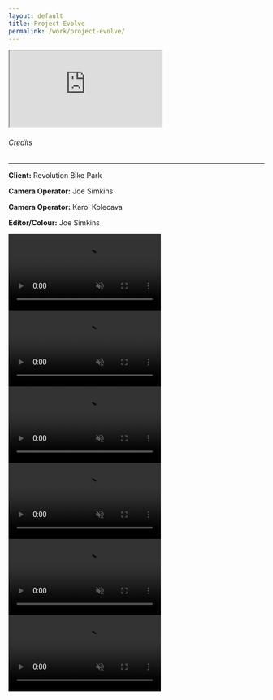 ```yaml
---
layout: default
title: Project Evolve
permalink: /work/project-evolve/
---
```


<div class="container mt-5 pt-5">
<div class="ratio ratio-16x9 mb-5">
  <iframe src="https://www.youtube.com/embed/aphRNaHC9Zg?controls=1&modestbranding=1&rel=0&iv_load_policy=3&fs=0&disablekb=1" title="Project Evolve" allowfullscreen></iframe>
</div>

<div class="credits-section my-5">
  <div class="position-relative mb-4">
    <h6 class="credits-heading text-uppercase fw-normal text-muted mb-2">Credits</h6>
    <hr class="credits-line">
    <div class="credits-line-highlight"></div>
  </div>

  <p class="mb-2"><strong>Client:</strong> Revolution Bike Park</p>
  <p class="mb-2"><strong>Camera Operator:</strong> Joe Simkins</p>
  <p class="mb-2"><strong>Camera Operator:</strong> Karol Kolecava</p>
  <p class="mb-2"><strong>Editor/Colour:</strong> Joe Simkins</p>
</div>

<div class="row g-4">
  <div class="col-md-4">
    <video class="grid-image" autoplay loop muted playsinline>
      <source src="{{ site.baseurl }}/assets/webm/evolve_001.webm" type="video/webm">
    </video>
  </div>
  <div class="col-md-4">
    <video class="grid-image" autoplay loop muted playsinline>
      <source src="{{ site.baseurl }}/assets/webm/evolve_002.webm" type="video/webm">
    </video>
  </div>
  <div class="col-md-4">
    <video class="grid-image" autoplay loop muted playsinline>
      <source src="{{ site.baseurl }}/assets/webm/evolve_003.webm" type="video/webm">
    </video>
  </div>
  <div class="col-md-4">
    <video class="grid-image" autoplay loop muted playsinline>
      <source src="{{ site.baseurl }}/assets/webm/evolve_004.webm" type="video/webm">
    </video>
  </div>
  <div class="col-md-4">
    <video class="grid-image" autoplay loop muted playsinline>
      <source src="{{ site.baseurl }}/assets/webm/evolve_005.webm" type="video/webm">
    </video>
  </div>
  <div class="col-md-4">
    <video class="grid-image" autoplay loop muted playsinline>
      <source src="{{ site.baseurl }}/assets/webm/evolve_006.webm" type="video/webm">
    </video>
  </div>
</div>
